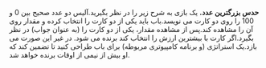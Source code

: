 **حدس بزرگترین عدد.** یک بازی به شرح زیر را در نظر بگیرید.آلیس دو عدد صحیح بین 0 و 100 را روی دو کارت می نویسد.باب باید یکی از دو کارت را انتخاب کرده و مقدار روی آن را مشاهده کند.پس از مشاهده مقدار، یکی از دو کارت را (به عنوان جواب) در نظر بگیرد.اگر کارت با بیشترین ارزش را انتخاب کند برنده می شود. در غیر این صورت می بازد.یک استراتژی (و برنامه کامپیوتری مربوطه) برای باب طراحی کنید تا تضمین کند که او بیش از نیمی از اوقات برنده خواهد شد.
